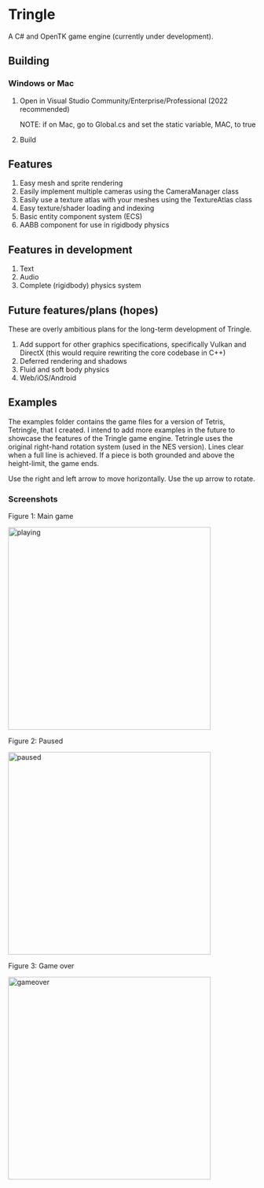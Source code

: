 # Tringle
A C# and OpenTK game engine (currently under development).

<h2>Building</h2>

<h3>Windows or Mac</h3>

<ol>
<li>Open in Visual Studio Community/Enterprise/Professional (2022 recommended)
<p>NOTE: if on Mac, go to Global.cs and set the static variable, MAC, to true</p>
</li>
<li>Build</li>
</ol>

<h2>Features</h2>

<ol>
<li>Easy mesh and sprite rendering</li>
<li>Easily implement multiple cameras using the CameraManager class</li>
<li>Easily use a texture atlas with your meshes using the TextureAtlas class</li>
<li>Easy texture/shader loading and indexing</li>
<li>Basic entity component system (ECS)</li>
<li>AABB component for use in rigidbody physics</li>
</ol>

<h2>Features in development</h2>

<ol>
<li>Text</li>
<li>Audio</li>
<li>Complete (rigidbody) physics system</li>
</ol>

<h2>Future features/plans (hopes)</h2>

These are overly ambitious plans for the long-term development of Tringle.

<ol>
<li>Add support for other graphics specifications, specifically Vulkan and DirectX (this would require rewriting the core codebase in C++)</li>
<li>Deferred rendering and shadows</li>
<li>Fluid and soft body physics</li>
<li>Web/iOS/Android</li>
</ol>

<h2>Examples</h2>

The examples folder contains the game files for a version of Tetris, Tetringle, that I created. I intend to add more examples in the future to showcase the features of the Tringle game engine.
Tetringle uses the original right-hand rotation system (used in the NES version). Lines clear when a full line is achieved. If a piece is both grounded and above the height-limit, the game ends.

Use the right and left arrow to move horizontally.
Use the up arrow to rotate.

<h3>Screenshots</h3>

Figure 1: Main game

<img width="412" alt="playing" src="https://user-images.githubusercontent.com/105574500/190833302-34b00258-fd2f-4091-88dc-15dd54e3dec8.png">

Figure 2: Paused

<img width="412" alt="paused" src="https://user-images.githubusercontent.com/105574500/190833306-36d538cc-219e-4830-8985-47c23eb74294.png">

Figure 3: Game over

<img width="412" alt="gameover" src="https://user-images.githubusercontent.com/105574500/190833310-57f99ff5-ebb4-4df1-8723-7a64529b3792.png">
